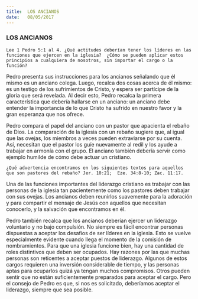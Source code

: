 ```yaml
---
title:  LOS ANCIANOS
date:   08/05/2017
---
```


### LOS ANCIANOS

`Lee 1 Pedro 5:1 al 4. ¿Qué actitudes deberían tener los líderes en las funciones que ejercen en la iglesia?  ¿Cómo se pueden aplicar estos principios a cualquiera de nosotros, sin importar el cargo o la función?`
 
Pedro presenta sus instrucciones para los ancianos señalando que él mismo es un anciano colega. Luego,  recalca dos cosas acerca de él mismo: es un testigo de los sufrimientos de Cristo, y espera ser partícipe de la  gloria que será revelada. Al decir esto, Pedro recalca la primera característica que debería hallarse en un anciano: un anciano debe entender la importancia de lo que Cristo ha sufrido en nuestro favor y la gran  esperanza que nos ofrece. 

Pedro compara el papel del anciano con un pastor que apacienta el rebaño de Dios. La comparación de la  iglesia con un rebaño sugiere que, al igual que las ovejas, los miembros a veces pueden extraviarse por su  cuenta. Así, necesitan que el pastor los guíe nuevamente al redil y los ayude a trabajar en armonía con el grupo. El anciano también debería servir como ejemplo humilde de cómo debe actuar un cristiano. 

`¿Qué advertencia encontramos en los siguientes textos para aquellos que son pastores del rebaño? Jer. 10:21;  Eze. 34:8-10; Zac. 11:17. `

Una de las funciones importantes del liderazgo cristiano es trabajar con las personas de la iglesia tan  pacientemente como los pastores deben trabajar con sus ovejas. Los ancianos deben reunirlos suavemente para  la adoración y para compartir el mensaje de Jesús con aquellos que necesitan conocerlo, y la salvación que  encontramos en él. 

Pedro también recalca que los ancianos deberían ejercer un liderazgo voluntario y no bajo compulsión. No  siempre es fácil encontrar personas dispuestas a aceptar los desafíos de ser líderes en la iglesia. Esto se vuelve  especialmente evidente cuando llega el momento de la comisión de nombramientos. Para que una iglesia  funcione bien, hay una cantidad de roles distintivos que deben ser ocupados. Hay razones por las que muchas  personas son reticentes a aceptar puestos de liderazgo. Algunos de estos cargos requieren una inversión  considerable de tiempo, y las personas aptas para ocuparlos quizá ya tengan muchos compromisos. Otros  pueden sentir que no están suficientemente preparados para aceptar el cargo. Pero el consejo de Pedro es que,  si nos es solicitado, deberíamos aceptar el liderazgo, siempre que sea posible. 